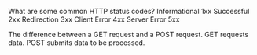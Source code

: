 What are some common HTTP status codes?
Informational 1xx
Successful 2xx
Redirection 3xx
Client Error 4xx
Server Error 5xx

The difference between a GET request and a POST request.
GET requests data.
POST submits data to be processed.